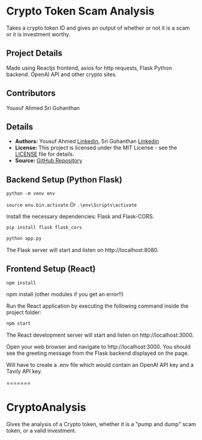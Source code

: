 # Crypto Token Scam Analysis
Takes a crypto token ID and gives an output of whether or not it is a scam or it is investment worthy.

## Project Details

Made using Reactjs frontend, axios for http requests, Flask Python backend.
OpenAI API and other crypto sites.

## Contributors

Yousuf Ahmed
Sri Guhanthan

## Details

* **Authors:** Yousuf Ahmed [Linkedin](https://www.linkedin.com/in/yousufaahmed/), Sri Guhanthan [Linkedin](https://www.linkedin.com/in/sri-guhan/)
* **License:** This project is licensed under the MIT License - see the [LICENSE](LICENSE) file for details.
* **Source:** [GitHub Repository](https://github.com/yousufaahmed/cryptoanalysis)

## Backend Setup (Python Flask)

```python -m venv env```

```source env.bin.activate```
Or
```.\env\Scripts\activate```

Install the necessary dependencies: Flask and Flask-CORS.

```bash
pip install flask flask_cors
```

```bash
python app.py
```

The Flask server will start and listen on http://localhost:8080.

## Frontend Setup (React)

```npm install```

npm install (other modules if you get an error!!)

Run the React application by executing the following command inside the project folder:

```bash
npm start
```

The React development server will start and listen on http://localhost:3000.

Open your web browser and navigate to http://localhost:3000. You should see the greeting message from the Flask backend displayed on the page.

Will have to create a .env file which would contain an OpenAI API key and a Tavily API key.

=======
# CryptoAnalysis
Gives the analysis of a Crypto token, whether it is a "pump and dump" scam token, or a valid investment.
